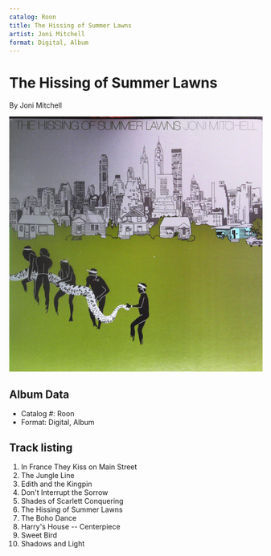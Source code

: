 ```yaml
---
catalog: Roon
title: The Hissing of Summer Lawns
artist: Joni Mitchell
format: Digital, Album
---
```


# The Hissing of Summer Lawns

By Joni Mitchell

![](../../assets/albumcovers/Joni_Mitchell-The_Hissing_of_Summer_Lawns.png)

## Album Data

- Catalog #: Roon
- Format: Digital, Album


## Track listing


1. In France They Kiss on Main Street
2. The Jungle Line
3. Edith and the Kingpin
4. Don't Interrupt the Sorrow
5. Shades of Scarlett Conquering
6. The Hissing of Summer Lawns
7. The Boho Dance
8. Harry's House -- Centerpiece
9. Sweet Bird
10. Shadows and Light

